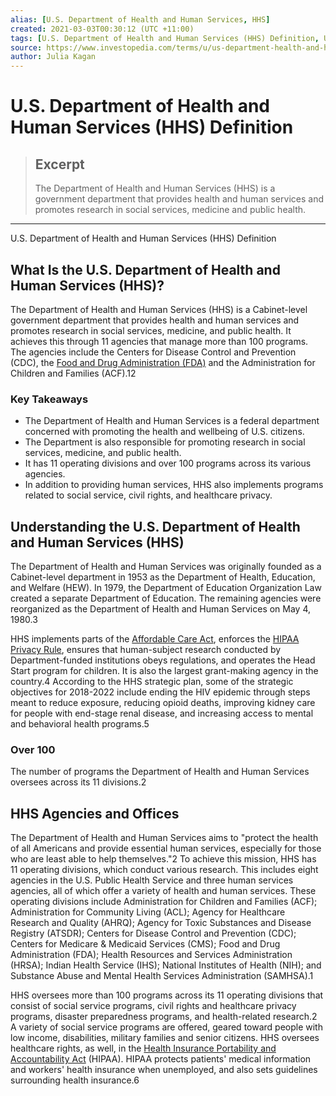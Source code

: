```yaml
---
alias: [U.S. Department of Health and Human Services, HHS]
created: 2021-03-03T00:30:12 (UTC +11:00)
tags: [U.S. Department of Health and Human Services (HHS) Definition, U.S. Department of Health and Human Services (HHS) Definition]
source: https://www.investopedia.com/terms/u/us-department-health-and-human-services-hhs.asp
author: Julia Kagan
---
```


# U.S. Department of Health and Human Services (HHS) Definition

> ## Excerpt
> The Department of Health and Human Services (HHS) is a government department that provides health and human services and promotes research in social services, medicine and public health.

---

U.S. Department of Health and Human Services (HHS) Definition
## What Is the U.S. Department of Health and Human Services (HHS)?

The Department of Health and Human Services (HHS) is a Cabinet-level government department that provides health and human services and promotes research in social services, medicine, and public health. It achieves this through 11 agencies that manage more than 100 programs. The agencies include the Centers for Disease Control and Prevention (CDC), the [Food and Drug Administration (FDA)](https://www.investopedia.com/terms/f/fda.asp) and the Administration for Children and Families (ACF).12

### Key Takeaways

-   The Department of Health and Human Services is a federal department concerned with promoting the health and wellbeing of U.S. citizens.
-   The Department is also responsible for promoting research in social services, medicine, and public health.
-   It has 11 operating divisions and over 100 programs across its various agencies.
-   In addition to providing human services, HHS also implements programs related to social service, civil rights, and healthcare privacy.

## Understanding the U.S. Department of Health and Human Services (HHS)

The Department of Health and Human Services was originally founded as a Cabinet-level department in 1953 as the Department of Health, Education, and Welfare (HEW). In 1979, the Department of Education Organization Law created a separate Department of Education. The remaining agencies were reorganized as the Department of Health and Human Services on May 4, 1980.3

HHS implements parts of the [Affordable Care Act](https://www.investopedia.com/terms/a/affordable-care-act.asp), enforces the [HIPAA Privacy Rule](https://www.investopedia.com/terms/h/hipaa.asp), ensures that human-subject research conducted by Department-funded institutions obeys regulations, and operates the Head Start program for children. It is also the largest grant-making agency in the country.4 According to the HHS strategic plan, some of the strategic objectives for 2018-2022 include ending the HIV epidemic through steps meant to reduce exposure, reducing opioid deaths, improving kidney care for people with end-stage renal disease, and increasing access to mental and behavioral health programs.5 

### Over 100

The number of programs the Department of Health and Human Services oversees across its 11 divisions.2

## HHS Agencies and Offices

The Department of Health and Human Services aims to "protect the health of all Americans and provide essential human services, especially for those who are least able to help themselves."2 To achieve this mission, HHS has 11 operating divisions, which conduct various research. This includes eight agencies in the U.S. Public Health Service and three human services agencies, all of which offer a variety of health and human services. These operating divisions include Administration for Children and Families (ACF); Administration for Community Living (ACL); Agency for Healthcare Research and Quality (AHRQ); Agency for Toxic Substances and Disease Registry (ATSDR); Centers for Disease Control and Prevention (CDC); Centers for Medicare & Medicaid Services (CMS); Food and Drug Administration (FDA); Health Resources and Services Administration (HRSA); Indian Health Service (IHS); National Institutes of Health (NIH); and Substance Abuse and Mental Health Services Administration (SAMHSA).1 

HHS oversees more than 100 programs across its 11 operating divisions that consist of social service programs, civil rights and healthcare privacy programs, disaster preparedness programs, and health-related research.2 A variety of social service programs are offered, geared toward people with low income, disabilities, military families and senior citizens. HHS oversees healthcare rights, as well, in the [Health Insurance Portability and Accountability Act](https://www.investopedia.com/terms/h/hipaa.asp) (HIPAA). HIPAA protects patients' medical information and workers' health insurance when unemployed, and also sets guidelines surrounding health insurance.6
